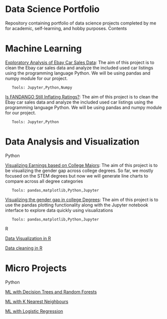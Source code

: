 # Data Science Portfolio
Repository containing portfolio of data science projects completed by me for academic, self-learning, and hobby purposes. 
Contents

# Machine Learning
[Exploratory Analysis of Ebay Car Sales Data](https://github.com/virajgandhi/DataScience/tree/master/Machine%20Learning/Project1): The aim of this project is to clean the Ebay car sales data and analyze the included used car listings using the programming language Python. We will be using pandas and numpy module for our project.

       Tools: Jupyter,Python,Numpy

[Is FANDANGO Still Inflating Ratings?](https://github.com/virajgandhi/DataScience/tree/master/Machine%20Learning/Project2): The aim of this project is to clean the Ebay car sales data and analyze the included used car listings using the programming language Python. We will be using pandas and numpy module for our project.

       Tools: Jupyter,Python

# Data Analysis and Visualization
   Python
 
[Visualizing Earnings based on College Majors](https://github.com/virajgandhi/DataScience/tree/master/Data%20Visualisation/Project%201): The aim of this project is to be visualizing the gender gap across college degrees. So far, we mostly focused on the STEM degrees but now we will generate line charts to compare across all degree categories

       Tools: pandas,matplotlib,Python,Jupyter

[Visualizing the gender gap in college Degrees](https://github.com/virajgandhi/DataScience/tree/master/Data%20Visualisation/Project2): The aim of this project is to use the pandas plotting functionality along with the Jupyter notebook interface to explore data quickly using visualizations
       
       Tools: pandas,matplotlib,Python,Jupyter
       
   R
   
 [Data Visualization in R](https://github.com/virajgandhi/DataScience/tree/master/R/r-data-viz)
 
 [Data cleaning in R](https://github.com/virajgandhi/DataScience/tree/master/R/r-data-cleaning)
 

# Micro Projects

   Python
   
   [ML with Decision Trees and Random Forests](https://github.com/virajgandhi/DataScience/tree/master/Machine%20Learning/decision-trees)
  
   [ML with K Nearest Neighbours](https://github.com/virajgandhi/DataScience/blob/master/Machine%20Learning/Project3/machine-learning-intermediate/K-means%20clustering-40.py)
   
   [ML with Logistic Regression](https://github.com/virajgandhi/DataScience/blob/master/Machine%20Learning/Project3/machine-learning-intermediate/Logistic%20regression-20.py)




